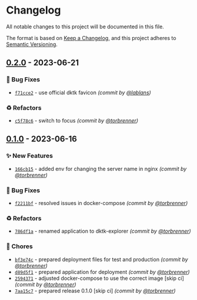 # Changelog
All notable changes to this project will be documented in this file.

The format is based on [Keep a Changelog](https://keepachangelog.com/en/1.0.0/),
and this project adheres to [Semantic Versioning](https://semver.org/spec/v2.0.0.html).

## [0.2.0] - 2023-06-21
### :bug: Bug Fixes
- [`f71cce2`](https://github.com/samply/dktk-explorer/commit/f71cce298c0f2c5b12cf98f88b7d332fdd692488) - use official dktk favicon *(commit by [@lablans](https://github.com/lablans))*

### :recycle: Refactors
- [`c5f78c6`](https://github.com/samply/dktk-explorer/commit/c5f78c635d5a7433976f74f5c2d53783e8fbb4ef) - switch to focus *(commit by [@torbrenner](https://github.com/torbrenner))*


## [0.1.0] - 2023-06-16
### :sparkles: New Features
- [`166cb15`](https://github.com/samply/dktk-explorer/commit/166cb156e3b85706ef88461af5d7a4e017d3f9ed) - added env for changing the server name in nginx *(commit by [@torbrenner](https://github.com/torbrenner))*

### :bug: Bug Fixes
- [`f2211bf`](https://github.com/samply/dktk-explorer/commit/f2211bf9cc136cb4cd4a76d9260df80dcd792d0f) - resolved issues in docker-compose *(commit by [@torbrenner](https://github.com/torbrenner))*

### :recycle: Refactors
- [`786df1a`](https://github.com/samply/dktk-explorer/commit/786df1a4e0dc85e191b741a9bbe0a549f2faa355) - renamed application to dktk-explorer *(commit by [@torbrenner](https://github.com/torbrenner))*

### :wrench: Chores
- [`bf3e74c`](https://github.com/samply/dktk-explorer/commit/bf3e74c852c35b143c0e306acff4a86779a11caf) - prepared deployment files for test and production *(commit by [@torbrenner](https://github.com/torbrenner))*
- [`d89d5f1`](https://github.com/samply/dktk-explorer/commit/d89d5f1f553a3f012caa56c5c1735d9bd6ff21a6) - prepared application for deployment *(commit by [@torbrenner](https://github.com/torbrenner))*
- [`2594371`](https://github.com/samply/dktk-explorer/commit/2594371e7af21434b6323c7ed3c3289aae0eee25) - adjusted docker-compose to use the correct image [skip ci] *(commit by [@torbrenner](https://github.com/torbrenner))*
- [`7aa15c7`](https://github.com/samply/dktk-explorer/commit/7aa15c7064d174e1273ca366188470dcc349c6f6) - prepared release 0.1.0 [skip ci] *(commit by [@torbrenner](https://github.com/torbrenner))*


[0.1.0]: https://github.com/samply/dktk-explorer/compare/0.0.0...0.1.0
[0.2.0]: https://github.com/samply/dktk-explorer/compare/0.1.0...0.2.0